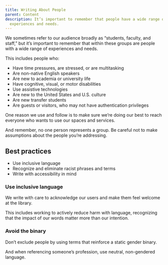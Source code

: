 ```yaml
---
title: Writing About People
parent: Content
description: It’s important to remember that people have a wide range of
  experiences and needs.
---
```


We sometimes refer to our audience broadly as “students, faculty, and staff,” but it’s important to remember that within these groups are people with a wide range of experiences and needs.

This includes people who:

- Have time pressures, are stressed, or are multitasking
- Are non-native English speakers
- Are new to academia or university life
- Have cognitive, visual, or motor disabilities
- Use assistive technologies
- Are new to the United States and U.S. culture
- Are new transfer students
- Are guests or visitors, who may not have authentication privileges

One reason we use <plain language> and follow <accessibility principles> is to make sure we’re doing our best to reach everyone who wants to use our spaces and services.

And remember, no one person represents a group. Be careful not to make assumptions about the people you’re addressing.

## Best practices 

- Use inclusive language
- Recognize and eliminate racist phrases and terms
- Write with accessibility in mind

### Use inclusive language

We write with care to acknowledge our users and make them feel welcome at the library.

This includes working to actively reduce harm with language, recognizing that the impact of our words matter more than our intention.

### Avoid the binary

Don’t exclude people by using terms that reinforce a static gender binary.

And when referencing someone’s profession, use neutral, non-gendered language.
